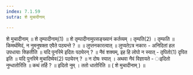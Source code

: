 ```yaml
---
index: 7.1.59
sutra: शे मुचादीनाम्

---
```

 शे मुचादीनाम् ॥ शे तृम्पादीनाम्(1) ॥ शे तृम्पादीनामुपसङ्ख्यानं कर्तव्यम् । तृम्पति(2) । तृम्फति ॥ किमर्थमिदं, न नुमनुषक्ता एवैते पठ्यन्ते ? ॥ ॥ लुप्तनकारत्वात् ॥ लुप्यतेऽत्र नकारः - अनिदितां हल उपधायाः क्ङितीति ॥ यदि पुनरिमे इदितः पठ्येरन् ? ॥ नैवं शक्यम्, इह हि लोपो न स्यात् - तृपितो(1) दृपित इति ॥ यदि पुनरिमे मुचादिष्वेव(2) पठ्येरन् ? ॥ न दोषः स्यात् । अथवा नैवं विज्ञायते - ःइदितो नुम्धातोरिति ॥ कथं तर्हि ? ॥ इदितो नुम् । ततो धातोरिति ॥ ( शे मुचादीनाम् ) ॥ 
